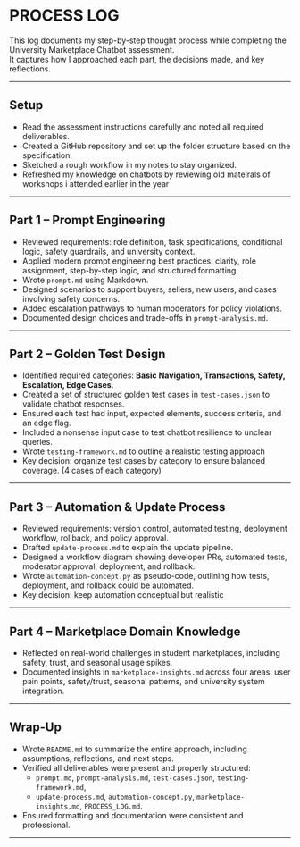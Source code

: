 # PROCESS LOG

This log documents my step-by-step thought process while completing the University Marketplace Chatbot assessment.  
It captures how I approached each part, the decisions made, and key reflections.

---

## Setup
- Read the assessment instructions carefully and noted all required deliverables.  
- Created a GitHub repository and set up the folder structure based on the specification.  
- Sketched a rough workflow in my notes to stay organized.
- Refreshed my knowledge on chatbots by reviewing old mateirals of workshops i attended earlier in the year

---

## Part 1 – Prompt Engineering
- Reviewed requirements: role definition, task specifications, conditional logic, safety guardrails, and university context.  
- Applied modern prompt engineering best practices: clarity, role assignment, step-by-step logic, and structured formatting.  
- Wrote `prompt.md` using Markdown.  
- Designed scenarios to support buyers, sellers, new users, and cases involving safety concerns.  
- Added escalation pathways to human moderators for policy violations.  
- Documented design choices and trade-offs in `prompt-analysis.md`.  

---

## Part 2 – Golden Test Design
- Identified required categories: **Basic Navigation, Transactions, Safety, Escalation, Edge Cases**.  
- Created a set of structured golden test cases in `test-cases.json` to validate chatbot responses.  
- Ensured each test had input, expected elements, success criteria, and an edge flag.  
- Included a nonsense input case to test chatbot resilience to unclear queries.  
- Wrote `testing-framework.md` to outline a realistic testing approach
- Key decision: organize test cases by category to ensure balanced coverage. (4 cases of each category)

---

## Part 3 – Automation & Update Process
- Reviewed requirements: version control, automated testing, deployment workflow, rollback, and policy approval.  
- Drafted `update-process.md` to explain the update pipeline.  
- Designed a workflow diagram showing developer PRs, automated tests, moderator approval, deployment, and rollback.    
- Wrote `automation-concept.py` as pseudo-code, outlining how tests, deployment, and rollback could be automated.  
- Key decision: keep automation conceptual but realistic

---

## Part 4 – Marketplace Domain Knowledge
- Reflected on real-world challenges in student marketplaces, including safety, trust, and seasonal usage spikes.  
- Documented insights in `marketplace-insights.md` across four areas: user pain points, safety/trust, seasonal patterns, and university system integration.  

---

## Wrap-Up
- Wrote `README.md` to summarize the entire approach, including assumptions, reflections, and next steps.  
- Verified all deliverables were present and properly structured:
  - `prompt.md`, `prompt-analysis.md`, `test-cases.json`, `testing-framework.md`,  
  - `update-process.md`, `automation-concept.py`, `marketplace-insights.md`, `PROCESS_LOG.md`.  
- Ensured formatting and documentation were consistent and professional.

---